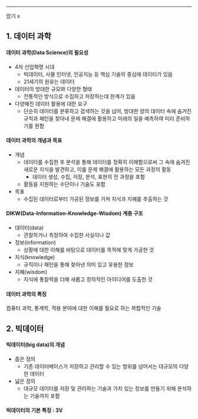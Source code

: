
---
암기 x 

## 1. 데이터 과학
#### 데이터 과학(Data Science)의 필요성
- 4차 산업혁명 시대 
	- 빅데이터, 사물 인터넷, 인공지능 등 핵심 기술의 중심에 데이터가 있음 
	- 21세기의 원유는 데이터 
- 데이터의 방대한 규모와 다양한 형태 
	- 전통적인 방식으로 수집하고 저장하는데 한계가 있음 
- 다양해진 데이터 활용에 대한 요구 
	- 단순히 데이터를 분류하고 검색하는 것을 넘어, 방대한 양의 데이터 속에 숨겨진 규칙과 패턴을 찾아내 문제 해결에 활용하고 미래의 일을 예측하여 미리 준비하기를 원함
####  데이터 과학의 개념과 목표
- 개념 
	- 데이터를 수집한 후 분석을 통해 데이터를 정확히 이해함으로써 그 속에 숨겨진 새로운 지식을 발견하고, 이를 문제 해결에 활용하는 모든 과정의 활동 
		- 데이터 생성, 수집, 저장, 분석, 표현의 전 과정을 포함 
	- 활동을 지원하는 수단이나 기술도 포함 
- 목표 
	- 수집된 데이터로부터 가공된 정보를 거쳐 지식과 지혜를 추출하는 것
#### DIKW(Data-Information-Knowledge-Wisdom) 계층 구조
- 데이터(data)
	- 관찰하거나 측정하여 수집한 사실이나 값
- 정보(information)
	- 상황에 대한 이해를 바탕으로 데이터를 목적에 맞게 가공한 것
- 지식(knowledge)
	- 규칙이나 패턴을 통해 찾아낸 의미 있고 유용한 정보
- 지혜(wisdom)
	- 지식에 통찰력을 더해 새롭고 창의적인 아이디어를 도출한 것
#### 데이터 과학의 특징
컴퓨터 과학, 통계학, 적용 분야에 대한 이해를 필요로 하는 복합적인 기술
## 2. 빅데이터
#### 빅데이터(big data)의 개념
- 좁은 정의 
	- 기존 데이터베이스가 저장하고 관리할 수 있는 범위를 넘어서는 대규모의 다양한 데이터 
- 넓은 정의 
	- 대규모 데이터를 저장 및 관리하는 기술과 가치 있는 정보를 만들기 위해 분석하는 기술까지 포함
#### 빅데이터의 기본 특징 : 3V
